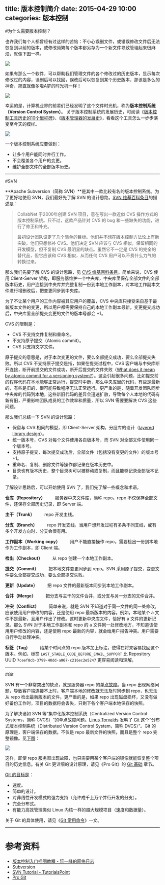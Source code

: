 title: 版本控制简介
date: 2015-04-29 10:00
categories: 版本控制
---

#为什么需要版本控制？

也许我们每个人都曾经有过这样的苦恼：不小心误删文件，或错误修改文件后无法恢复到以前的版本，或修改频繁每个版本都另存为一个新文件导致管理起来很麻烦，就像下图一样。

<!-- more -->

![](/images/version-control/introduction-to-version-control/Final.doc.jpg)

如果有那么一个软件，可以帮助我们管理文件的各个修改过的历史版本，显示每次修改过的内容，误删后可以找回，误改后可以恢复到某个历史版本，那该是多么的神奇，简直就像多啦A梦的时光机一样！

![](/images/version-control/introduction-to-version-control/doraemon-time-machine.jpg)

幸运的是，计算机业界的前辈们已经发明了这个文件时光机，称为**版本控制系统（Version Control System）**。 关于版本控制系统的发展历史，可阅读《[版本控制工具历史的10个里程碑](http://blog.jobbole.com/14489/)》、《[版本管理器的发展史](http://coolshell.cn/articles/3288.html)》，看看这个工具怎么一步步演变至今天的模样。

![](/images/version-control/introduction-to-version-control/scm-history.png)

一个版本控制系统应要做到：

* 让多个用户能同时并行工作。
* 不会覆盖各个用户的变更。
* 维护全部文件的全部版本历史。

---

#SVN

**Apache Subversion（简称 SVN）**是其中一款比较有名的版本控制系统。为了更好地使用 SVN，我们最好先了解 SVN 的设计思路。[SVN 维基百科条目](http://zh.wikipedia.org/wiki/Subversion)的描述是：

> CollabNet 于2000年创建 SVN 项目，意在写出一款近似 CVS 操作方式的版本控制系统。只不过，这款产品针对 CVS 的 bug 和一些缺失的功能，进行了修正和补充。
>
> 最初设计团队设定了几个简单的目标。他们并不想在版本控制方法论上有新突破。他们只想修补 CVS。他们决定 SVN 应该与 CVS 相似，保留相同的开发模型，但不复制 CVS 最明显的缺点。虽然它不一定是 CVS 的完全的替代品，但它应该和 CVS 相似，从而任何 CVS 用户可以不费什么力气的转换过来。

那么我们先要了解 CVS 的设计思路，见 [CVS 维基百科条目](http://zh.wikipedia.org/zh-cn/%E5%8D%94%E4%BD%9C%E7%89%88%E6%9C%AC%E7%B3%BB%E7%B5%B1)。简单来说，CVS 使用 Client-Server 架构，即服务器维护一个中央库，中央库里保存全部文件的全部版本历史，用户连接到中央库并完整复制一份到本地工作副本，对本地工作副本文件进行增删改后，把变更同步到中央库。

为了不让某个用户的工作内容被其它用户的覆盖，CVS 中央库只接受来自基于最新版本文件的变更，所以用户都需要保持自己的本地工作副本最新。变更提交成功后，中央库里全部提交变更的文件的版本号都会 +1。

CVS 的限制是：

* CVS 不支持文件复制和重命名。
* 不支持原子提交（Atomic commit）。
* CVS 只支持文字文件。

原子提交的意思是，对于本次变更的文件，要么全部提交成功，要么全部提交失败。所以 CVS 不支持原子提交是指，如果在提交过程中，CVS 客户端与中央库断开连接，断开前提交的文件成功，断开后提交的文件失败（[What does it mean by atomic commit for a versioning system?](http://programmers.stackexchange.com/questions/163593/what-does-it-mean-by-atomic-commit-for-a-versioning-system)）。这会引起很多问题，比如提交前的程序代码在本地能够正常运行，提交时中断，那么中央库里的代码，有些是最新的，有些是旧的，很可能导致程序无法正常运行。更严重的是，随着开发团队同步中央库的代码到本地，这些新旧代码的差异会迅速扩散，导致每个人本地的代码有新有旧，严重影响团队成员的工作效率和质量，所以 SVN 需要要解决 CVS 这些问题。

那么我们总结一下 SVN 的设计思路：

* 保留与 CVS 相同的模型，即 Client-Server 架构，分层库的设计（[layered library design](http://en.wikipedia.org/wiki/Apache_Subversion#Layers)）。
* 统一版本号，CVS 对每个文件使用各自版本号，而 SVN 对全部文件使用同一个版本号。
* 支持原子提交，每次提交成功后，全部文件（包括没有变更的文件）的版本号 +1。
* 重命名、复制、删除文件等操作都记录在版本历史中。
* 目录也有版本历史，整个目录树可以被移动或复制，而且能够记录全部版本记录。

了解设计思路后，可以开始使用 SVN 了，我们先了解一些概念和术语。

**仓库（Repository）**
　　服务器中央文件库，简称 repo。repo 不仅保存全部文件，还保存全部历史记录，即 Server 端。

**主干（Trunk）**
　　repo 开发主线。

**分支（Branch）**
　　repo 开发支线，当用户想开发过程有多条不同支线，或有多个开发方向时，分支会很有用。

**工作副本（Working copy）**
　　用户不能直接操作 repo，需要检出一份到本地作为工作副本，即 Client 端。

**检出（Checkout）**
　　从 repo 创建一个本地工作副本。

**提交（Commit）**
　　把本地文件变更同步到 repo。SVN 采用原子提交，变更文件要么全部提交成功，要么全部提交失败。

**更新（Update）**
　　把 repo 文件的最新版本同步到本地工作副本。

**合并（Merge）**
　　把分支与主干的文件合并，或分支与另一分支的文件合并。

**冲突（Conflict）**
　　简单来说，就是 SVN 不知道对于同一文件的同一处修改，应该使用用户修改的内容，还是使用 repo 最新版本的内容。例如，本地某个 a 文件不是最新，且用户作出了修改。这时更新中央库文件，恰好有 a 文件的更新记录。那么 SVN 对于本地工作副本和 repo 的 a 文件同一处修改地方，不知道该使用用户修改的内容，还是使用 repo 最新的内容，就会给用户报告冲突。用户需要自行手动处理冲突。

**标签（Tag）**
　　给某个时间点的 repo 版本加上标注，使得在将来容易找回这个版本。例如，标签 `LAST_STABLE_CODE_BEFORE_EMAIL_SUPPORT` 比 Repository UUID `7ceef8cb-3799-40dd-a067-c216ec2e5247` 更容易阅读和理解。

---

#Git

SVN 有一个非常突出的缺点，就是服务器 repo 的[单点故障](https://zh.wikipedia.org/wiki/%E5%8D%95%E7%82%B9%E6%95%85%E9%9A%9C)。当 repo 出现网络问题，导致客户端连接不上时，客户端本地的修改就无法及时同步到 repo，也无法从 repo 检出最新版本的文件。更严重的是，如果 repo 出现磁盘损坏，又没有做好备份工作时，项目的数据将会丢失，只剩下各个客户端本地保存的快照。

为了解决诸如 SVN 等“集中化版本控制系统（Centralized Version Control Systems，简称 CVCS）“的单点故障问题。[Linus Torvalds](https://zh.wikipedia.org/wiki/%E6%9E%97%E7%BA%B3%E6%96%AF%C2%B7%E6%89%98%E7%93%A6%E5%85%B9) 发明了 [Git](https://zh.wikipedia.org/wiki/Git) 这个“分布式版本控制系统（Distributed Version Control System，简称 DVCS）”。Git 的原理是，客户端保存的数据，不仅是 repo 最新文件的快照，而且是整个 repo 完整镜像。见[下图](https://git-scm.com/book/zh/v2/%E8%B5%B7%E6%AD%A5-%E5%85%B3%E4%BA%8E%E7%89%88%E6%9C%AC%E6%8E%A7%E5%88%B6)：

![](/images/version-control/introduction-to-version-control/dvcs.png)

这样，即使 repo 服务器出现故障，也只需要用某个客户端的镜像就能恢复整个项目的历史信息。有关 Git 更详细的设计原理，请见《Pro Git》的 [Git 基础](https://git-scm.com/book/zh/v2/%E8%B5%B7%E6%AD%A5-Git-%E5%9F%BA%E7%A1%80) 章节。

[Git 的目标是](https://git-scm.com/book/zh/v2/%E8%B5%B7%E6%AD%A5-Git-%E7%AE%80%E5%8F%B2)：

* 速度。
* 简单的设计。
* 对非线性开发模式的强力支持（允许成千上万个并行开发的分支）。
* 完全分布式。
* 有能力高效管理类似 Linux 内核一样的超大规模项目（速度和数据量）。

关于 Git 的具体使用，请见《[Git 常用命令](http://syawlaus.github.io/blog/version-control/git-commands/)》一文。

---

# 参考资料

* [版本控制入门插图教程 - 阮一峰的网络日志](http://www.ruanyifeng.com/blog/2008/12/a_visual_guide_to_version_control.html)
* [Subversion](http://zh.wikipedia.org/wiki/Subversion)
* [SVN Tutorial - TutorialsPoint](http://www.tutorialspoint.com/svn/)
* [Pro Git](https://git-scm.com/book/zh/v2)
